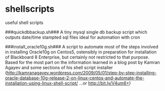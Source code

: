 shellscripts
============

useful shell scripts


###quickdbbackup.sh###
A tiny mysql single db backup script which outputs date/time stampted sql files ideal for automation with cron


###install_oracle10g.sh###
A script to automate most of the steps involved in installing Oracle10g on Centos5, ostensibly in preparation for installation of Blackboard 8 Enterprise, but certainly not restricted to that purpose. 
Based for the most part on the information learned in a blog post by Kamran Agayev and some sections of his shell script installer (http://kamranagayev.wordpress.com/2009/05/01/step-by-step-installing-oracle-database-10g-release-2-on-linux-centos-and-automate-the-installation-using-linux-shell-script/  ...or http://bit.ly/V4um6+)
